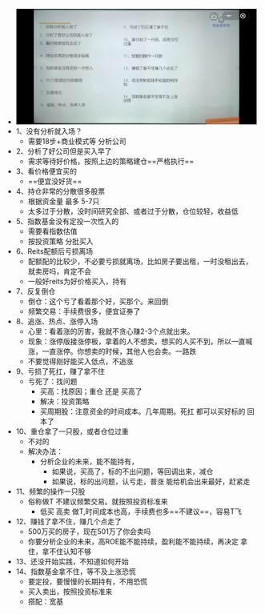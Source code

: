 - ![image.png](../assets/image_1681189488977_0.png)
- 1、没有分析就入场？
	- 需要18步+商业模式等 分析公司
- 2、分析了好公司但是买入早了
	- 需求等待好价格，按照上边的策略建仓==严格执行==
- 3、看价格便宜买的
	- ==便宜没好货==
- 4、持仓非常的分散很多股票
	- 根据资金量 最多 5-7只
	- 太多过于分散，没时间研究全部、或者过于分散，仓位较轻，收益低
- 5、指数基金没有定投一次性入的
	- 需要看指数估值
	- 按投资策略 分批买入
- 6、Reits配额后亏损离场
	- 配额配的比较少，不必要亏损就离场，比如房子要出租，一时没租出去，就卖房吗，肯定不会
	- 一般好reits为好价格买入，持有
- 7、反复倒仓
	- 倒仓：这个亏了看着那个好，买那个。来回倒
	- 频繁交易：手续费很多，便宜证券了
- 8、追涨、热点、涨停入场
	- 心里：看着涨的厉害，我就不贪心赚2-3个点就出来。
	- 现象：涨停版接涨停板，拿着的人不想卖，想买的人买不到，所以一直喊涨，一直涨停。你想卖的时候，其他人也会卖。一路跌
	- 不要觉得刚好能买入低点，不追涨
- 9、亏损了死扛，赚了拿不住
	- 亏死了：找问题
		- 买高：找原因；重仓 还是 买高了
		- 解决：投资策略
		- 买周期股：注意资金的时间成本。几年周期。死扛 都可以买好标的 回本了
- 10、重仓拿了一只股，或者仓位过重
	- 不对的
	- 解决办法：
		- 分析企业的未来，能不能持有，
			- 如果说，买高了，标的不出问题，等回调出来，减仓
			- 如果说，标的出问题，认亏走，普涨 能给机会出来最好，赶紧走
- 11、频繁的操作一只股
	- 俗称做T 不建议频繁交易。就按照投资标准来
		- 低买 高卖  做T,时间成本也高，手续费也多==不建议==，容易T飞
- 12、赚钱了拿不住，赚几个点走了
	- 500万买的房子，现在501万了你会卖吗
	- 你要分析企业的未来，高ROE能不能持续，盈利能不能持续，再决定 拿住，拿不住认知不够
- 13、还没开始实践，不知道如何开始
- 14、指数基金拿不住，等不及上涨恐慌
	- 要定投，要慢慢的长期持有，不用恐慌
	- 买入卖出，按照投资标准来
	- 搭配：宽基